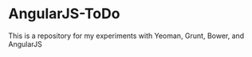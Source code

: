 AngularJS-ToDo
==============

This is a repository for my experiments with Yeoman, Grunt, Bower, and AngularJS
